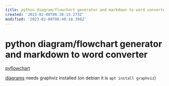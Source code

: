 ```yaml
---
title: python diagram/flowchart generator and markdown to word converter
created: '2023-02-08T06:36:15.273Z'
modified: '2023-02-08T06:40:18.398Z'
---
```


# python diagram/flowchart generator and markdown to word converter

[pyflowchart](https://github.com/cdfmlr/pyflowchart)

[diagrams]() needs graphviz installed (on debian it is `apt install graphviz`)
